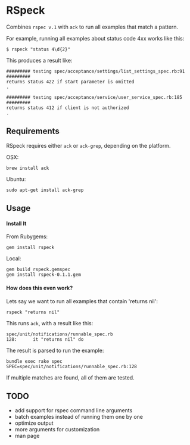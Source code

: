 RSpeck
======

Combines `rspec v.1` with `ack` to run all examples that match a pattern.

For example, running all examples about status code 4xx works like this:

```
$ rspeck "status 4\d{2}"
```

This produces a result like:

```
######### testing spec/acceptance/settings/list_settings_spec.rb:91 #########
returns status 422 if start parameter is omitted
.

######### testing spec/acceptance/service/user_service_spec.rb:185 #########
returns status 412 if client is not authorized
.
```

## Requirements ##
RSpeck requires either `ack` or `ack-grep`, depending on the platform.

OSX:

```
brew install ack 
```

Ubuntu:

```
sudo apt-get install ack-grep
```


## Usage ##

#### Install It ####
From Rubygems:

```
gem install rspeck
```

Local:

```
gem build rspeck.gemspec
gem install rspeck-0.1.1.gem
```

#### How does this even work? ####
Lets say we want to run all examples that contain 'returns nil':

```
rspeck "returns nil"
```

This runs `ack`, with a result like this:

```
spec/unit/notifications/runnable_spec.rb
128:      it "returns nil" do
```

The result is parsed to run the example:

```
bundle exec rake spec SPEC=spec/unit/notifications/runnable_spec.rb:128
```

If multiple matches are found, all of them are tested.


## TODO ##
* add support for rspec command line arguments
* batch examples instead of running them one by one
* optimize output
* more arguments for customization
* man page
